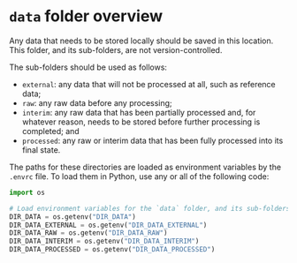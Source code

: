 # `data` folder overview

Any data that needs to be stored locally should be saved in this location. This folder,
and its sub-folders, are not version-controlled.

The sub-folders should be used as follows:

- `external`: any data that will not be processed at all, such as reference data;
- `raw`: any raw data before any processing;
- `interim`: any raw data that has been partially processed and, for whatever reason,
  needs to be stored before further processing is completed; and
- `processed`: any raw or interim data that has been fully processed into its final
  state.

The paths for these directories are loaded as environment variables by the
`.envrc` file. To load them in Python, use any or all of the following code:

```python
import os

# Load environment variables for the `data` folder, and its sub-folders
DIR_DATA = os.getenv("DIR_DATA")
DIR_DATA_EXTERNAL = os.getenv("DIR_DATA_EXTERNAL")
DIR_DATA_RAW = os.getenv("DIR_DATA_RAW")
DIR_DATA_INTERIM = os.getenv("DIR_DATA_INTERIM")
DIR_DATA_PROCESSED = os.getenv("DIR_DATA_PROCESSED")
```

[docs-envrc]: ../docs/structure/README.md#envrc
